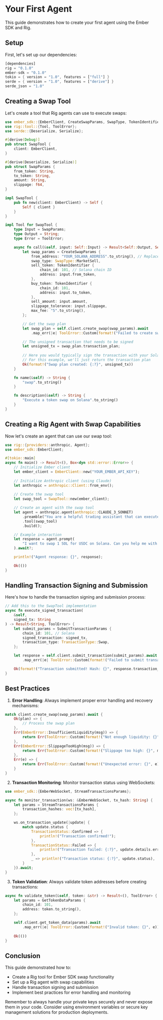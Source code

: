 # Your First Agent

This guide demonstrates how to create your first agent using the Ember SDK and Rig.

## Setup

First, let's set up our dependencies:

```rust
[dependencies]
rig = "0.1.0"
ember-sdk = "0.1.0"
tokio = { version = "1.0", features = ["full"] }
serde = { version = "1.0", features = ["derive"] }
serde_json = "1.0"
```

## Creating a Swap Tool

Let's create a tool that Rig agents can use to execute swaps:

```rust
use ember_sdk::{EmberClient, CreateSwapParams, SwapType, TokenIdentifier};
use rig::tool::{Tool, ToolError};
use serde::{Deserialize, Serialize};

#[derive(Debug)]
pub struct SwapTool {
    client: EmberClient,
}

#[derive(Deserialize, Serialize)]
pub struct SwapParams {
    from_token: String,
    to_token: String,
    amount: String,
    slippage: f64,
}

impl SwapTool {
    pub fn new(client: EmberClient) -> Self {
        Self { client }
    }
}

impl Tool for SwapTool {
    type Input = SwapParams;
    type Output = String;
    type Error = ToolError;

    async fn call(&self, input: Self::Input) -> Result<Self::Output, Self::Error> {
        let swap_params = CreateSwapParams {
            from_address: "YOUR_SOLANA_ADDRESS".to_string(), // Replace with actual address
            swap_type: SwapType::MarketSell,
            sell_token: TokenIdentifier {
                chain_id: 101, // Solana chain ID
                address: input.from_token,
            },
            buy_token: TokenIdentifier {
                chain_id: 101,
                address: input.to_token,
            },
            sell_amount: input.amount,
            slippage_tolerance: input.slippage,
            max_fee: "5".to_string(),
        };

        // Get the swap plan
        let swap_plan = self.client.create_swap(swap_params).await
            .map_err(|e| ToolError::Custom(format!("Failed to create swap: {}", e)))?;

        // The unsigned transaction that needs to be signed
        let unsigned_tx = swap_plan.transaction_plan;
        
        // Here you would typically sign the transaction with your Solana wallet
        // For this example, we'll just return the transaction plan
        Ok(format!("Swap plan created: {:?}", unsigned_tx))
    }

    fn name(&self) -> String {
        "swap".to_string()
    }

    fn description(&self) -> String {
        "Execute a token swap on Solana".to_string()
    }
}
```

## Creating a Rig Agent with Swap Capabilities

Now let's create an agent that can use our swap tool:

```rust
use rig::{providers::anthropic, Agent};
use ember_sdk::EmberClient;

#[tokio::main]
async fn main() -> Result<(), Box<dyn std::error::Error>> {
    // Initialize Ember client
    let ember_client = EmberClient::new("YOUR_EMBER_API_KEY");
    
    // Initialize Anthropic client (using Claude)
    let anthropic = anthropic::Client::from_env();
    
    // Create the swap tool
    let swap_tool = SwapTool::new(ember_client);

    // Create an agent with the swap tool
    let agent = anthropic.agent(anthropic::CLAUDE_3_SONNET)
        .preamble("You are a helpful trading assistant that can execute token swaps on Solana.")
        .tool(swap_tool)
        .build();

    // Example interaction
    let response = agent.prompt(
        "I want to swap 1 SOL for USDC on Solana. Can you help me with that?"
    ).await?;

    println!("Agent response: {}", response);

    Ok(())
}
```

## Handling Transaction Signing and Submission

Here's how to handle the transaction signing and submission process:

```rust
// Add this to the SwapTool implementation
async fn execute_signed_transaction(
    &self,
    signed_tx: String
) -> Result<String, ToolError> {
    let submit_params = SubmitTransactionParams {
        chain_id: 101, // Solana
        signed_transaction: signed_tx,
        transaction_type: TransactionType::Swap,
    };

    let response = self.client.submit_transaction(submit_params).await
        .map_err(|e| ToolError::Custom(format!("Failed to submit transaction: {}", e)))?;

    Ok(format!("Transaction submitted! Hash: {}", response.transaction_hash))
}
```

## Best Practices

1. **Error Handling**: Always implement proper error handling and recovery mechanisms:

```rust
match client.create_swap(swap_params).await {
    Ok(plan) => {
        // Process the swap plan
    },
    Err(EmberError::InsufficientLiquidity(msg)) => {
        return Err(ToolError::Custom(format!("Not enough liquidity: {}", msg)));
    },
    Err(EmberError::SlippageTooHigh(msg)) => {
        return Err(ToolError::Custom(format!("Slippage too high: {}", msg)));
    },
    Err(e) => {
        return Err(ToolError::Custom(format!("Unexpected error: {}", e)));
    }
}
```

2. **Transaction Monitoring**: Monitor transaction status using WebSockets:

```rust
use ember_sdk::{EmberWebSocket, StreamTransactionsParams};

async fn monitor_transaction(ws: &EmberWebSocket, tx_hash: String) {
    let params = StreamTransactionsParams {
        transaction_hashes: vec![tx_hash],
    };

    ws.on_transaction_update(|update| {
        match update.status {
            TransactionStatus::Confirmed => {
                println!("Transaction confirmed!");
            },
            TransactionStatus::Failed => {
                println!("Transaction failed: {:?}", update.details.error);
            },
            _ => println!("Transaction status: {:?}", update.status),
        }
    }).await;
}
```

3. **Token Validation**: Always validate token addresses before creating transactions:

```rust
async fn validate_token(&self, token: &str) -> Result<(), ToolError> {
    let params = GetTokenDataParams {
        chain_id: 101,
        address: token.to_string(),
    };

    self.client.get_token_data(params).await
        .map_err(|e| ToolError::Custom(format!("Invalid token: {}", e)))?;
    
    Ok(())
}
```

## Conclusion

This guide demonstrated how to:

* Create a Rig tool for Ember SDK swap functionality
* Set up a Rig agent with swap capabilities
* Handle transaction signing and submission
* Implement best practices for error handling and monitoring

Remember to always handle your private keys securely and never expose them in your code. Consider using environment variables or secure key management solutions for production deployments.
